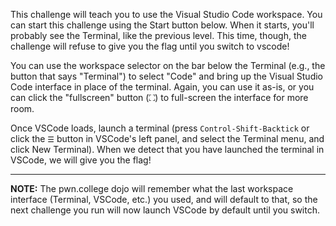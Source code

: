 This challenge will teach you to use the Visual Studio Code workspace.
You can start this challenge using the Start button below.
When it starts, you'll probably see the Terminal, like the previous level.
This time, though, the challenge will refuse to give you the flag until you switch to vscode!

You can use the workspace selector on the bar below the Terminal (e.g., the button that says "Terminal") to select "Code" and bring up the Visual Studio Code interface in place of the terminal.
Again, you can use it as-is, or you can click the "fullscreen" button (⛶) to full-screen the interface for more room.

Once VSCode loads, launch a terminal (press `Control-Shift-Backtick` or click the `☰` button in VSCode's left panel, and select the Terminal menu, and click New Terminal).
When we detect that you have launched the terminal in VSCode, we will give you the flag!

----
**NOTE:**
The pwn.college dojo will remember what the last workspace interface (Terminal, VSCode, etc.) you used, and will default to that, so the next challenge you run will now launch VSCode by default until you switch.
